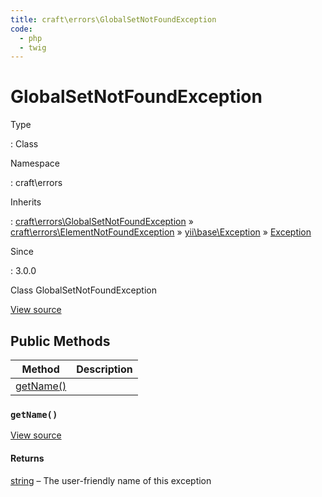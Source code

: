 ```yaml
---
title: craft\errors\GlobalSetNotFoundException
code:
  - php
  - twig
---
```


# GlobalSetNotFoundException

Type

:   Class

Namespace

:   craft\errors

Inherits

:   [craft\errors\GlobalSetNotFoundException](craft-errors-globalsetnotfoundexception.md) &raquo;
[craft\errors\ElementNotFoundException](craft-errors-elementnotfoundexception.md) &raquo;
[yii\base\Exception](https://www.yiiframework.com/doc/api/2.0/yii-base-exception) &raquo;
[Exception](http://php.net/class.exception)

Since

:   3.0.0



Class GlobalSetNotFoundException





[View source](https://github.com/craftcms/cms/blob/master/src/errors/GlobalSetNotFoundException.php)






## Public Methods

| Method                                                                 | Description
| ---------------------------------------------------------------------- | -----------
| [getName()](craft-errors-globalsetnotfoundexception.md#method-getname) |

### `getName()`










[View source](https://github.com/craftcms/cms/blob/master/src/errors/GlobalSetNotFoundException.php#L21-L24)



#### Returns

[string](http://php.net/language.types.string) – The user-friendly name of this exception










